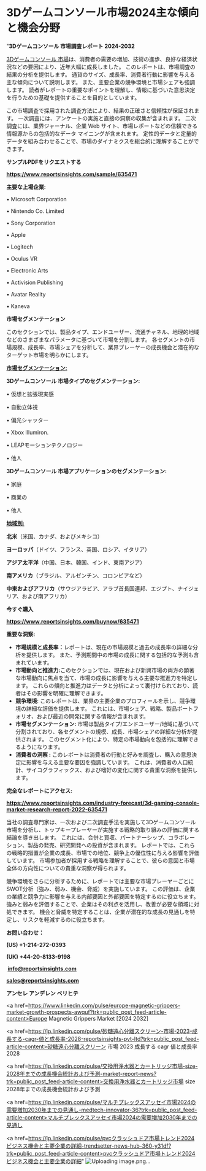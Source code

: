 # 3Dゲームコンソール市場2024主な傾向と機会分野

"<strong>3Dゲームコンソール 市場調査レポート 2024-2032</strong>

<a href=https://www.reportsinsights.com/sample/635471>3Dゲームコンソール 市場</a>は、消費者の需要の増加、技術の進歩、良好な経済状況などの要因により、近年大幅に成長しました。 このレポートは、市場調査の結果の分析を提供します。 通貨のサイズ、成長率、消費者行動に影響を与える主な傾向について説明します。 また、主要企業の競争環境と市場シェアも強調します。 読者がレポートの重要なポイントを理解し、情報に基づいた意思決定を行うための基礎を提供することを目的としています。

この市場調査で採用された調査方法により、結果の正確さと信頼性が保証されます。 一次調査には、アンケートの実施と直接の洞察の収集が含まれます。 二次調査には、業界ジャーナル、企業 Web サイト、市場レポートなどの信頼できる情報源からの包括的なデータ マイニングが含まれます。 定性的データと定量的データを組み合わせることで、市場のダイナミクスを総合的に理解することができます。

<strong><b>サンプルPDFをリクエストする</b></strong>

<a href=https://www.reportsinsights.com/sample/635471><strong><u>https://www.reportsinsights.com/sample/635471</u></strong></a>

<strong>主要な上場企業:</strong>

• Microsoft Corporation

• Nintendo Co. Limited

• Sony Corporation

• Apple

• Logitech

• Oculus VR

• Electronic Arts

• Activision Publishing

• Avatar Reality

• Kaneva

<strong>市場セグメンテーション</strong>

このセクションでは、製品タイプ、エンドユーザー、流通チャネル、地理的地域などのさまざまなパラメータに基づいて市場を分割します。 各セグメントの市場規模、成長率、市場シェアを分析して、業界プレーヤーの成長機会と潜在的なターゲット市場を明らかにします。

<strong><u>市場セグメンテーション</u></strong><strong><u>:</u></strong>

<strong>3Dゲームコンソール 市場タイプのセグメンテーション:</strong>

• 仮想と拡張現実感

• 自動立体視

• 偏光シャッター

• Xbox Illumiron.

• LEAPモーションテクノロジー

• 他人

<strong>3Dゲームコンソール 市場アプリケーションのセグメンテーション:</strong>

• 家庭

• 商業の

• 他人

<strong><u>地域別</u></strong><strong><u>:</u></strong>

<strong>北米</strong>（米国、カナダ、およびメキシコ）

<strong>ヨーロッパ</strong>（ドイツ、フランス、英国、ロシア、イタリア）

<strong>アジア太平洋</strong>（中国、日本、韓国、インド、東南アジア）

<strong>南アメリカ</strong>（ブラジル、アルゼンチン、コロンビアなど）

<strong>中東およびアフリカ</strong>（サウジアラビア、アラブ首長国連邦、エジプト、ナイジェリア、および南アフリカ）

<strong>今すぐ購入</strong>

<a href=https://www.reportsinsights.com/buynow/635471><strong><u>https://www.reportsinsights.com/buynow/635471</u></strong></a>

<strong>重要な洞察:</strong>
<ul>
  <li><strong>市場規模と成長率：</strong>レポートは、現在の市場規模と過去の成長率の詳細な分析を提供します。 また、予測期間中の市場の成長に関する包括的な予測も含まれています。</li>
  <li><strong>市場動向と推進力:</strong>このセクションでは、現在および新興市場の両方の顕著な市場動向に焦点を当て、市場の成長に影響を与える主要な推進力を特定します。 これらの傾向と推進力はデータと分析によって裏付けられており、読者はその影響を明確に理解できます。</li>
  <li><strong>競争環境</strong>: このレポートは、業界の主要企業のプロフィールを示し、競争環境の詳細な評価を提供します。 これには、市場シェア、戦略、製品ポートフォリオ、および最近の開発に関する情報が含まれます。</li>
  <li><strong>市場セグメンテーション: </strong>市場は製品タイプ/エンドユーザー/地域に基づいて分割されており、各セグメントの規模、成長、市場シェアの詳細な分析が提供されます。 このセグメント化により、特定の市場動向を包括的に理解できるようになります。</li>
  <li><strong>消費者の洞察 : </strong>このレポートは消費者の行動と好みを調査し、購入の意思決定に影響を与える主要な要因を強調しています。 これは、消費者の人口統計、サイコグラフィックス、および嗜好の変化に関する貴重な洞察を提供します。</li>
</ul>
<strong>完全なレポートにアクセス:</strong>

<a href=https://www.reportsinsights.com/industry-forecast/3d-gaming-console-market-research-report-2022-635471><strong><u><b>https://www.reportsinsights.com/industry-forecast/3d-gaming-console-market-research-report-2022-635471</b></u></strong></a>

当社の調査専門家は、一次および二次調査手法を実施して3Dゲームコンソール市場を分析し、トップキープレーヤーが実施する戦略的取り組みの評価に関する結論を導き出します。 これには、合併と買収、パートナーシップ、コラボレーション、製品の発売、研究開発への投資が含まれます。 レポートでは、これらの戦略的措置が企業の成長、市場での地位、競争上の優位性に与える影響を評価しています。 市場参加者が採用する戦略を理解することで、彼らの意図と市場全体の方向性についての貴重な洞察が得られます。

競争環境をさらに分析するために、レポートでは主要な市場プレーヤーごとにSWOT分析（強み、弱み、機会、脅威）を実施しています。 この評価は、企業の業績と競争力に影響を与える内部要因と外部要因を特定するのに役立ちます。 強みと弱みを評価することで、企業はその利点を活用し、改善が必要な領域に対処できます。 機会と脅威を特定することは、企業が潜在的な成長の見通しを特定し、リスクを軽減するのに役立ちます。

<strong>お問い合わせ：</strong>

<strong>(US) +1-214-272-0393</strong>

<strong>(UK) +44-20-8133-9198</strong>

<strong> </strong><a href=info@reportsinsights.com><strong><u>info@reportsinsights.com</u></strong></a>

<a href=sales@reportsinsights.com><strong><u>sales@reportsinsights.com</u></strong></a>

<strong>アンセレ アンデレン ベリヒテ</strong>

<a href=https://www.linkedin.com/pulse/europe-magnetic-grippers-market-growth-prospects-awquf?trk=public_post_feed-article-content>Europe Magnetic Grippers Market [2024 2032]</a>

<a href=https://jp.linkedin.com/pulse/砂糖遠心分離スクリーン-市場-2023-成長する-cagr-値と成長率-2028-reportsinsights-pvt-ltd?trk=public_post_feed-article-content>砂糖遠心分離スクリーン 市場 2023 成長する cagr 値と成長率 2028</a>

<a href=https://jp.linkedin.com/pulse/交換用浄水器とカートリッジ市場-size-2028年までの成長機会統計および予測-market-report-news?trk=public_post_feed-article-content>交換用浄水器とカートリッジ市場 size 2028年までの成長機会統計および予測</a>

<a href=https://jp.linkedin.com/pulse/マルチプレックスアッセイ市場2024の需要増加2030年までの見通し-medtech-innovator-36?trk=public_post_feed-article-content>マルチプレックスアッセイ市場2024の需要増加2030年までの見通し</a>

<a href=https://jp.linkedin.com/pulse/pvcクラッシュドア市場トレンド2024ビジネス機会と主要企業の詳細-trendsetter-news-hub-360-y31df?trk=public_post_feed-article-content>pvcクラッシュドア市場トレンド2024ビジネス機会と主要企業の詳細</a>"
![Uploading image.png…]()
